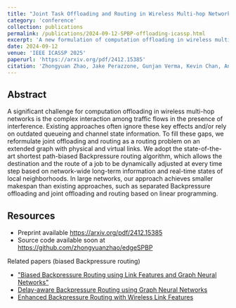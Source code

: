 ```yaml
---
title: "Joint Task Offloading and Routing in Wireless Multi-hop Networks Using Biased Backpressure Algorithm"
category: 'conference'
collection: publications
permalink: /publications/2024-09-12-SPBP-offloading-icassp.html
excerpt: 'A new formulation of computation offloading in wireless multi-hop networks that can simultaneously achieve task offloading, load balancing, routing, and scheduling under a unified biased Backpressure routing and scheduling framework.'
date: 2024-09-12
venue: 'IEEE ICASSP 2025'
paperurl: 'https://arxiv.org/pdf/2412.15385'
citation: 'Zhongyuan Zhao, Jake Perazzone, Gunjan Verma, Kevin Chan, Ananthram Swami, and Santiago Segarra, &quot; Joint Task Offloading and Routing in Wireless Multi-hop Networks Using Biased Backpressure Algorithm,&quot; <i>IEEE ICASSP 2025</i>, accepted for publication'
---
```


## Abstract

A significant challenge for computation offloading in wireless multi-hop networks is the complex interaction among traffic flows in the presence of interference.
Existing approaches often ignore these key effects and/or rely on outdated queueing and channel state information.
To fill these gaps, we reformulate joint offloading and routing as a routing problem on an extended graph with physical and virtual links.
We adopt the state-of-the-art shortest path-biased Backpressure routing algorithm, 
which allows the destination and the route of a job to be dynamically adjusted at every time step based on network-wide long-term information and real-time states of local neighborhoods.
In large networks, our approach achieves smaller makespan than existing approaches, such as separated Backpressure offloading and joint offloading and routing based on linear programming. 

## Resources

- Preprint available <https://arxiv.org/pdf/2412.15385>
- Source code available soon at <https://github.com/zhongyuanzhao/edgeSPBP>

Related papers (biased Backpressure routing)
- ["Biased Backpressure Routing using Link Features and Graph Neural Networks"](/publications/2024-03-20-biased-BP-using-link-features-and-gnn.html) 
- [Delay-aware Backpressure Routing using Graph Neural Networks](/publications/2022-11-19-link-duty-cycle-backpressure.html)
- [Enhanced Backpressure Routing with Wireless Link Features](/publications/2023-09-26-enhanced-sp-backpressure.html)
